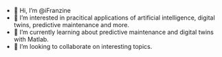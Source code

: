 - 👋 Hi, I’m @iFranzine
- 👀 I’m interested in pracitical applications of artificial intelligence, digital twins, predictive maintenance and more.
- 🌱 I’m currently learning about predictive maintenance and digital twins with Matlab.
- 💞️ I’m looking to collaborate on interesting topics.
<!---
- 📫 How to reach me franziska.emrich@m.thm.de
--->

<!---
iFranzine/iFranzine is a ✨ special ✨ repository because its `README.md` (this file) appears on your GitHub profile.
You can click the Preview link to take a look at your changes.
--->
